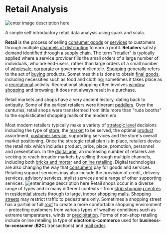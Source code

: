 # Retail Analysis


![enter image description here](https://s3-ap-south-1.amazonaws.com/av-blog-media/wp-content/uploads/2017/01/18093100/Scala.jpg)

A simple self introductory  retail data analysis using spark and scala.

**Retail**  is the process of selling  [consumer goods](https://en.wikipedia.org/wiki/Consumer_goods "Consumer goods")  or  [services](https://en.wikipedia.org/wiki/Service_(economics) "Service (economics)")  to customers through multiple  [channels of distribution](https://en.wikipedia.org/wiki/Distribution_channel "Distribution channel")  to earn a profit.  **Retailers**  satisfy demand identified through a  [supply chain](https://en.wikipedia.org/wiki/Supply_chain "Supply chain"). The term "retailer" is typically applied where a service provider fills the small orders of a large number of individuals, who are end-users, rather than large orders of a small number of  [wholesale](https://en.wikipedia.org/wiki/Wholesale "Wholesale"),  [corporate](https://en.wikipedia.org/wiki/Corporate "Corporate")  or government clientele.  [Shopping](https://en.wikipedia.org/wiki/Shopping "Shopping")  generally refers to the act of  [buying](https://en.wikipedia.org/wiki/Trade "Trade")  products. Sometimes this is done to obtain  [final goods](https://en.wikipedia.org/wiki/Final_goods "Final goods"), including necessities such as food and clothing; sometimes it takes place as a  [recreational](https://en.wikipedia.org/wiki/Recreation "Recreation")  activity. Recreational shopping often involves  [window shopping](https://en.wikipedia.org/wiki/Window_shopping "Window shopping")  and browsing: it does not always result in a purchase.

Retail markets and shops have a very ancient history, dating back to antiquity. Some of the earliest retailers were itinerant  [peddlers](https://en.wikipedia.org/wiki/Peddler "Peddler"). Over the centuries, retail shops were transformed from little more than "rude booths" to the sophisticated shopping malls of the modern era.

Most modern retailers typically make a variety of  [strategic level](https://en.wikipedia.org/wiki/Corporate_strategy "Corporate strategy")  decisions including the type of  [store](https://en.wikipedia.org/wiki/Retail_shop "Retail shop"), the  [market](https://en.wikipedia.org/wiki/Market_(economics) "Market (economics)")  to be served, the optimal  [product](https://en.wikipedia.org/wiki/Product_(business) "Product (business)")  assortment,  [customer service](https://en.wikipedia.org/wiki/Customer_service "Customer service"), supporting services and the store's overall market positioning. Once the strategic retail plan is in place, retailers devise the retail mix which includes product, price, place, promotion, personnel and presentation. In the  [digital age](https://en.wikipedia.org/wiki/Digital_age "Digital age"), an increasing number of retailers are seeking to reach broader markets by selling through multiple channels, including both  [bricks and mortar](https://en.wikipedia.org/wiki/Bricks_and_mortar_store "Bricks and mortar store")  and  [online retailing](https://en.wikipedia.org/wiki/Online_shopping "Online shopping"). Digital technologies are also changing the way that  [consumers](https://en.wikipedia.org/wiki/Consumer "Consumer")  pay for goods and services. Retailing support services may also include the provision of credit, delivery services, advisory services, stylist services and a range of other supporting services.
![enter image description here](http://www.torqeyeanalytics.com/wp-content/uploads/2015/05/Retail-Banner-1024x615.png)
Retail shops occur in a diverse range of types and in many different contexts – from  [strip shopping centres](https://en.wikipedia.org/wiki/Strip_mall "Strip mall")  in  [residential streets](https://en.wikipedia.org/wiki/Residential_area "Residential area")  through to large, indoor  [shopping malls](https://en.wikipedia.org/wiki/Shopping_mall "Shopping mall").  [Shopping streets](https://en.wikipedia.org/wiki/Shopping_streets "Shopping streets")  may restrict traffic to pedestrians only. Sometimes a shopping street has a partial or full  [roof](https://en.wikipedia.org/wiki/Roof "Roof")  to create a more comfortable shopping environment – protecting customers from various types of weather conditions such as extreme temperatures, winds or  [precipitation](https://en.wikipedia.org/wiki/Precipitation_(meteorology) "Precipitation (meteorology)"). Forms of non-shop retailing include online retailing (a type of  **electronic-commerce**  used for  **business-to-consumer**  (**B2C**) transactions) and  [mail order](https://en.wikipedia.org/wiki/Mail_order "Mail order").
